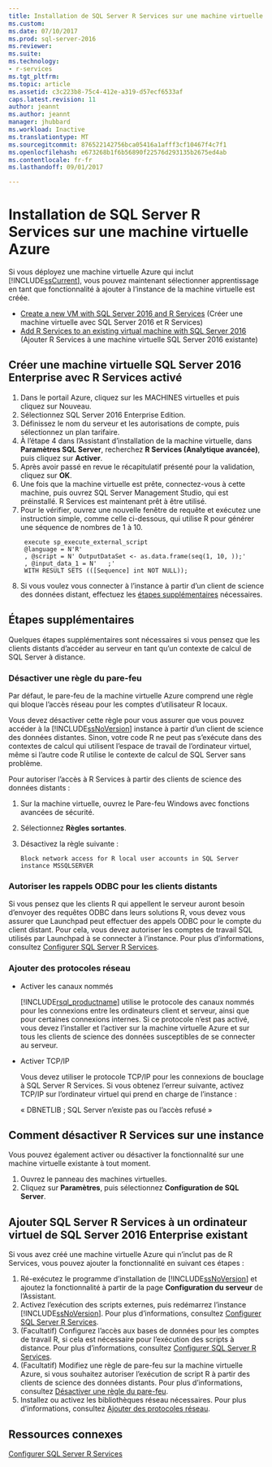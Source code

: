 ```yaml
---
title: Installation de SQL Server R Services sur une machine virtuelle Azure | Microsoft Docs
ms.custom: 
ms.date: 07/10/2017
ms.prod: sql-server-2016
ms.reviewer: 
ms.suite: 
ms.technology:
- r-services
ms.tgt_pltfrm: 
ms.topic: article
ms.assetid: c3c223b8-75c4-412e-a319-d57ecf6533af
caps.latest.revision: 11
author: jeannt
ms.author: jeannt
manager: jhubbard
ms.workload: Inactive
ms.translationtype: MT
ms.sourcegitcommit: 876522142756bca05416a1afff3cf10467f4c7f1
ms.openlocfilehash: e673268b1f6b56890f22576d293135b2675ed4ab
ms.contentlocale: fr-fr
ms.lasthandoff: 09/01/2017

---
```

# <a name="installing-sql-server-r-services-on-an-azure-virtual-machine"></a>Installation de SQL Server R Services sur une machine virtuelle Azure
 
Si vous déployez une machine virtuelle Azure qui inclut [!INCLUDE[ssCurrent](../../includes/sscurrent-md.md)], vous pouvez maintenant sélectionner apprentissage en tant que fonctionnalité à ajouter à l’instance de la machine virtuelle est créée.

+ [Create a new VM with SQL Server 2016 and R Services](#new) (Créer une machine virtuelle avec SQL Server 2016 et R Services)
+ [Add R Services to an existing virtual machine with SQL Server 2016](#existing) (Ajouter R Services à une machine virtuelle SQL Server 2016 existante)

## <a name="new"></a>Créer une machine virtuelle SQL Server 2016 Enterprise avec R Services activé

1. Dans le portail Azure, cliquez sur les MACHINES virtuelles et puis cliquez sur Nouveau.
2. Sélectionnez SQL Server 2016 Enterprise Edition.
3. Définissez le nom du serveur et les autorisations de compte, puis sélectionnez un plan tarifaire.
4. À l’étape 4 dans l’Assistant d’installation de la machine virtuelle, dans **Paramètres SQL Server**, recherchez **R Services (Analytique avancée)**, puis cliquez sur **Activer**.
5. Après avoir passé en revue le récapitulatif présenté pour la validation, cliquez sur **OK**.
6. Une fois que la machine virtuelle est prête, connectez-vous à cette machine, puis ouvrez SQL Server Management Studio, qui est préinstallé. R Services est maintenant prêt à être utilisé.
7. Pour le vérifier, ouvrez une nouvelle fenêtre de requête et exécutez une instruction simple, comme celle ci-dessous, qui utilise R pour générer une séquence de nombres de 1 à 10.
   ```
    execute sp_execute_external_script
    @language = N'R'
    , @script = N' OutputDataSet <- as.data.frame(seq(1, 10, ));'
    , @input_data_1 = N'   ;'
    WITH RESULT SETS (([Sequence] int NOT NULL));
   ```
6. Si vous voulez vous connecter à l’instance à partir d’un client de science des données distant, effectuez les [étapes supplémentaires](#additional-steps) nécessaires.


## <a name="additional-steps"></a>Étapes supplémentaires  

Quelques étapes supplémentaires sont nécessaires si vous pensez que les clients distants d’accéder au serveur en tant qu’un contexte de calcul de SQL Server à distance.

### <a name="firewall"></a>Désactiver une règle du pare-feu

Par défaut, le pare-feu de la machine virtuelle Azure comprend une règle qui bloque l’accès réseau pour les comptes d’utilisateur R locaux.

Vous devez désactiver cette règle pour vous assurer que vous pouvez accéder à la [!INCLUDE[ssNoVersion](../../includes/ssnoversion-md.md)] instance à partir d’un client de science des données distantes.  Sinon, votre code R ne peut pas s’exécute dans des contextes de calcul qui utilisent l’espace de travail de l’ordinateur virtuel, même si l’autre code R utilise le contexte de calcul de SQL Server sans problème.

Pour autoriser l’accès à R Services à partir des clients de science des données distants :

1. Sur la machine virtuelle, ouvrez le Pare-feu Windows avec fonctions avancées de sécurité.
2. Sélectionnez **Règles sortantes**.
3. Désactivez la règle suivante :
  
     `Block network access for R local user accounts in SQL Server instance MSSQLSERVER`
  
### <a name="enable-odbc-callbacks-for-remote-clients"></a>Autoriser les rappels ODBC pour les clients distants

Si vous pensez que les clients R qui appellent le serveur auront besoin d’envoyer des requêtes ODBC dans leurs solutions R, vous devez vous assurer que Launchpad peut effectuer des appels ODBC pour le compte du client distant. Pour cela, vous devez autoriser les comptes de travail SQL utilisés par Launchpad à se connecter à l’instance.
Pour plus d’informations, consultez [Configurer SQL Server R Services](../../advanced-analytics/r/set-up-sql-server-r-services-in-database.md).

### <a name="network"></a>Ajouter des protocoles réseau

+ Activer les canaux nommés
  
  [!INCLUDE[rsql_productname](../../includes/rsql-productname-md.md)] utilise le protocole des canaux nommés pour les connexions entre les ordinateurs client et serveur, ainsi que pour certaines connexions internes. Si ce protocole n’est pas activé, vous devez l’installer et l’activer sur la machine virtuelle Azure et sur tous les clients de science des données susceptibles de se connecter au serveur.
  
+ Activer TCP/IP

  Vous devez utiliser le protocole TCP/IP pour les connexions de bouclage à SQL Server R Services. Si vous obtenez l’erreur suivante, activez TCP/IP sur l’ordinateur virtuel qui prend en charge de l’instance :

  « DBNETLIB ; SQL Server n’existe pas ou l’accès refusé »

## <a name="how-to-disable-r-services-on-an-instance"></a>Comment désactiver R Services sur une instance

Vous pouvez également activer ou désactiver la fonctionnalité sur une machine virtuelle existante à tout moment.

1. Ouvrez le panneau des machines virtuelles.
2. Cliquez sur **Paramètres**, puis sélectionnez **Configuration de SQL Server**.

## <a name="existing"></a>Ajouter SQL Server R Services à un ordinateur virtuel de SQL Server 2016 Enterprise existant

Si vous avez créé une machine virtuelle Azure qui n’inclut pas de R Services, vous pouvez ajouter la fonctionnalité en suivant ces étapes :

1. Ré-exécutez le programme d’installation de [!INCLUDE[ssNoVersion](../../includes/ssnoversion-md.md)] et ajoutez la fonctionnalité à partir de la page **Configuration du serveur** de l’Assistant.
2. Activez l’exécution des scripts externes, puis redémarrez l’instance [!INCLUDE[ssNoVersion](../../includes/ssnoversion-md.md)]. Pour plus d’informations, consultez [Configurer SQL Server R Services](../../advanced-analytics/r/set-up-sql-server-r-services-in-database.md).
3. (Facultatif) Configurez l’accès aux bases de données pour les comptes de travail R, si cela est nécessaire pour l’exécution des scripts à distance.
   Pour plus d’informations, consultez [Configurer SQL Server R Services](../../advanced-analytics/r/set-up-sql-server-r-services-in-database.md).
3. (Facultatif) Modifiez une règle de pare-feu sur la machine virtuelle Azure, si vous souhaitez autoriser l’exécution de script R à partir des clients de science des données distants. Pour plus d’informations, consultez [Désactiver une règle du pare-feu](#firewall).
4. Installez ou activez les bibliothèques réseau nécessaires. Pour plus d’informations, consultez [Ajouter des protocoles réseau](#network).

## <a name="related-resources"></a>Ressources connexes

[Configurer SQL Server R Services](../../advanced-analytics/r/set-up-sql-server-r-services-in-database.md)


